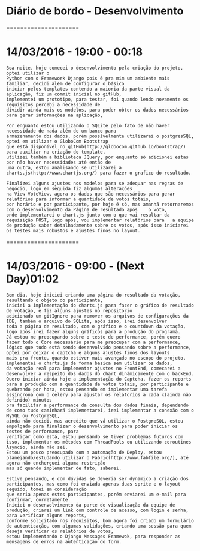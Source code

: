 # Diário de bordo - Desenvolvimento
=====================
# 14/03/2016 - 19:00 - 00:18
	Boa noite, hoje comecei o desenvolvimento pela criação do projeto, optei utilizar o 
	Python com o Framework Django pois é pra mim um ambiente mais familiar, decidi além de configurar o básico 
	iniciar pelos templates contendo a maioria da parte visual da aplicação, fiz um commit inicial no gitHub, 
	implementei um prototipo, para testar, foi quando lendo novamente os requisitos percebi a necessidade de 
	dividir ainda mais os modelos, para poder obter os dados necessários para gerar informações na aplicação, 

	Por enquanto estou utilizando o SQLite pelo fato de não haver necessidade de nada além de um banco para
	armazenamento dos dados, porém possívelmente utilizarei o postgresSQL, optei em utilizar o GloboCom Bootstrap
	que está disponível no gitHub(http://globocom.github.io/bootstrap/) para auxiliar na criação do template,
	utilizei também a biblioteca JQuery, por enquanto só adicionei estas por não haver necessidades até então de 
	uma outra, estou analisando se utilizarei a charts.js(http://www.chartjs.org/) para fazer o grafico do resultado.

	Finalizei alguns ajustes nos modelos para se adequar nas regras de negócio, logo em seguida fiz algumas alterações
	na View VoteView, agora os dados que são necessários para gerar relatórios para informar a quantidade de votos totais,
	por horário e por participante, por hoje é só, mas amanhã retornaremos com o desenvolvimento da Página de resultado após 	o voto,
	onde implementarei o chart.js junto com o que vai resultar da requisição POST, logo após, vou implementar relatórios para 	a equipe
	de produção saber detalhadamente sobre os votos, após isso iniciarei os testes mais robustos e ajustes finos no layout.
=====================
# 14/03/2016 - 09:00 -  (Next Day)01:02
	Bom dia, hoje iniciei criando uma página do resultado da votação, resultando o objeto do participante,
	iniciei a implementação do charts.js para fazer o gráfico de resultado de votação, e fiz alguns ajustes no repositório
	adicionado um gitIgnore para remover os arquivos de configurações da IDE, também o arquivo do SQLite, após isso, irei desenvolver
	toda a página de resultado, com o gráfico e o countdown da votação, logo após irei fazer alguns gráficos para a produção do programa.
	Já estou me preocupando sobre o teste de performance, porém quero fazer todo o Core necessário para me preocupar com a performance,
	lógico que tudo está sendo desenvolvido pensando sobre a performance, optei por deixar o captcha e alguns ajustes finos dos layouts
	mais pra frente, quando estiver mais avançado no escopo do projeto, implementei o charts.js de forma basica sem utilizar os dados, 
	da votação real para implementar ajustes no FrontEnd, comecarei a desenvolver a respeito dos dados do chart dinâmicamente com o backEnd.
	Quero iniciar ainda hoje a implementação do Captcha, fazer os reports para a produção com a quantidade de votos totais, por participante e 
	quebrando por hora, estou pensando em implementar uma tarefa assíncrona com o celery para ajustar os relatorios a cada x(ainda não definido) minutos 
	pra facilitar a performance da consulta dos dados finais, dependendo de como tudo caminhará implementarei, irei implementar a conexão com o MySQL ou PostgreSQL,
	ainda não decidi, mas acredito que vá utilizar o PostgreSQL, estou empolgado para finalizar o desenvolvimento para poder iniciar os testes de performance, para
	verificar como está, estou pensando se tiver problemas futuros com isso, implementar os métodos com ThreadPools ou utilizando coroutines Asyncio, ainda não sei.
	Estou um pouco preocupado com a automação de Deploy, estou planejando/estudando utilizar o Fabric(http://www.fabfile.org/), até agora não encherguei alguma restrição
	mas só quando implementar de fato, saberei.
	
	Estive pensando, e com dúvidas se deveria ser dynamico a criação dos participantes, mas como foi enviada apenas duas sprite e o layout seguido, tomei em consideração
	que seria apenas estes participantes, porém enviarei um e-mail para confirmar, corretamente.
	Iniciei o desenvolvimento da parte de visualização da equipe de produção, criarei um link com controle de acesso, com login e senha,  para verificar alguns reports,
	conforme solicitado nos requisitos, bom agora foi criado um formulário de autenticação, com algumas validações, criando uma sessão para quem deseja verificar os relatórios de votos,
	estou implementando o Django Messages Framewok, para responder as mensagens de erros na autenticação do form.



	
